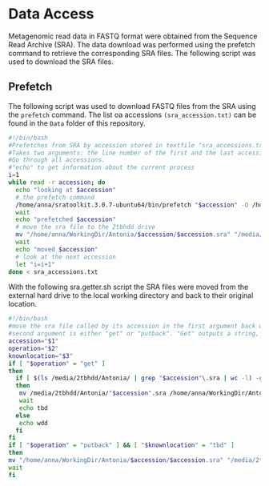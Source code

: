 # Data Access
Metagenomic read data in FASTQ format were obtained from the Sequence Read Archive (SRA). The data download was performed using the prefetch command to retrieve the corresponding SRA files. The following script was used to download the SRA files.
## Prefetch

The following script was used to download FASTQ files from the SRA using the `prefetch` command. The list oa accessions `(sra_accession.txt)` can be found in the `Data` folder of this repository.

```bash
#!/bin/bash
#Prefetches from SRA by accession stored in textfile "sra_accessions.txt" and by number of accessions in that file.
#Takes two arguments: the line number of the first and the last accession in #that file to prefetch [1-48].
#Go through all accessions.
#"echo" to get information about the current process
i=1
while read -r accession; do
  echo "looking at $accession"
  # the prefetch command
  /home/anna/sratoolkit.3.0.7-ubuntu64/bin/prefetch "$accession" -O /home/anna/WorkingDir/Antonia &
  wait
  echo "prefetched $accession"
  # move the sra file to the 2tbhdd drive
  mv "/home/anna/WorkingDir/Antonia/$accession/$accession.sra" "/media/2tbhdd/Antonia" &
  wait
  echo "moved $accession"
  # look at the next accession
  let "i=i+1"
done < sra_accessions.txt
```

With the following sra.getter.sh script the SRA files were moved from the external hard drive to the local working directory and back to their original location.
```bash
#!/bin/bash
#move the sra file called by its accession in the first argument back where it can be used (it was stored on the 2TB drive, that is echoed.)
#second argument is either "get" or "putback". "Get" outputs a string, which can be received as third argument in "putback" mode to put it back to its original saving position.
accession="$1"
operation="$2"
knownlocation="$3"
if [ "$operation" = "get" ]
then
  if [ $(ls /media/2tbhdd/Antonia/ | grep "$accession"\.sra | wc -l) -gt 0 ]
  then
   mv /media/2tbhdd/Antonia/"$accession".sra /home/anna/WorkingDir/Antonia/$accession &
   wait
   echo tbd
  else
   echo wdd
  fi
fi
if [ "$operation" = "putback" ] && [ "$knownlocation" = "tbd" ]
then
mv "/home/anna/WorkingDir/Antonia/$accession/$accession.sra" "/media/2tbhdd/Antonia" &
wait
fi
```
